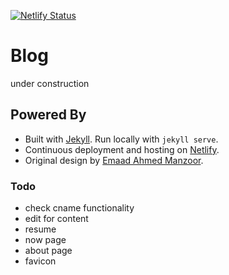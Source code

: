 [![Netlify Status](https://api.netlify.com/api/v1/badges/b14ad8c0-9104-41c6-afc7-e734f8640437/deploy-status)](https://app.netlify.com/sites/alexw/deploys)

# Blog

under construction

## Powered By

- Built with [Jekyll](https://jekyllrb.com/). Run locally with `jekyll serve`.
- Continuous deployment and hosting on [Netlify](https://www.netlify.com/). 
- Original design by [Emaad Ahmed Manzoor](https://github.com/emaadmanzoor/blog).

### Todo
- check cname functionality
- edit for content
- resume
- now page
- about page
- favicon

